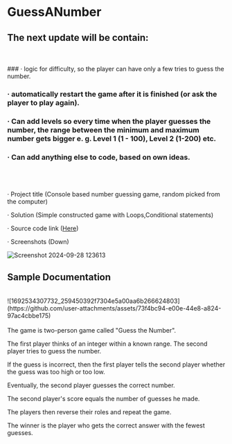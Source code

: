 # GuessANumber
## The next update will be contain:
<br />
<br />
### · logic for difficulty, so the player can have only a few tries to guess the number.

### · automatically restart the game after it is finished (or ask the player to play again).

### · Can add levels so every time when the player guesses the number, the range between the minimum and maximum number gets bigger e. g. Level 1 (1 - 100), Level 2 (1-200) etc.

### · Can add anything else to code, based on own ideas.
<br />
<br />
<br />
· Project title (Console based number guessing game, random picked from the computer)

· Solution (Simple constructed game with Loops,Conditional statements)

· Source code link ([Here](https://github.com/TmCsharp/GuessANumber/blob/master/GuessANumber.cs))

· Screenshots (Down)

![Screenshot 2024-09-28 123613](https://github.com/user-attachments/assets/44a648ea-0d26-4dff-85f5-963316336aa5)

## Sample Documentation
<br />
![1692534307732_259450392f7304e5a00aa6b266624803](https://github.com/user-attachments/assets/73f4bc94-e00e-44e8-a824-97ac4cbbe175)
<br />
<br />
The game is two-person game called "Guess the Number". 

The first player thinks of an integer within a known range. The second player tries to guess the number. 

If the guess is incorrect, then the first player tells the second player whether the guess was too high or too low. 

Eventually, the second player guesses the correct number. 

The second player's score equals the number of guesses he made. 

The players then reverse their roles and repeat the game. 

The winner is the player who gets the correct answer with the fewest guesses.
